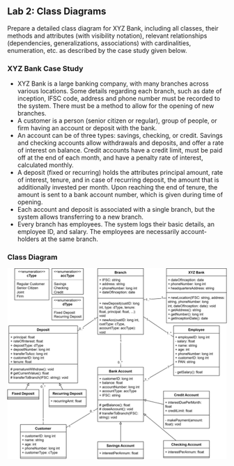 ## Lab 2: Class Diagrams

Prepare a detailed class diagram for XYZ Bank, including all classes, their methods and attributes (with visibility notation), relevant relationships (dependencies, generalizations, associations) with cardinalities, enumeration, etc. as described by the case study given below.

### XYZ Bank Case Study

- XYZ Bank is a large banking company, with many branches across various locations. Some details regarding each branch, such as date of inception, IFSC code, address and phone number must be recorded to the system. There must be a method to allow for the opening of new branches.
- A customer is a person (senior citizen or regular), group of people, or firm having an account or deposit with the bank.
- An account can be of three types: savings, checking, or credit. Savings and checking accounts allow withdrawals and deposits, and offer a rate of interest on balance. Credit accounts have a credit limit, must be paid off at the end of each month, and have a penalty rate of interest, calculated monthly.
- A deposit (fixed or recurring) holds the attributes principal amount, rate of interest, tenure, and in case of recurring deposit, the amount that is additionally invested per month. Upon reaching the end of tenure, the amount is sent to a bank account number, which is given during time of opening.
- Each account and deposit is associated with a single branch, but the system allows transferring to a new branch.
- Every branch has employees. The system logs their basic details, an employee ID, and salary. The employees are necessarily account-holders at the same branch.

### Class Diagram

![Class diagram describing the given problem statement](class-diagram.drawio.svg)
